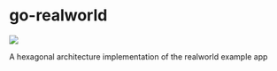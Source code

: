 # go-realworld

![](https://github.com/minchao/go-realworld/workflows/CI/badge.svg?branch=master)

A hexagonal architecture implementation of the realworld example app
